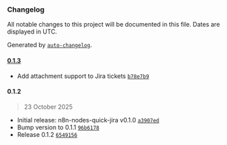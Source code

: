 ### Changelog

All notable changes to this project will be documented in this file. Dates are displayed in UTC.

Generated by [`auto-changelog`](https://github.com/CookPete/auto-changelog).

#### [0.1.3](https://github.com/tonycodes/n8n-nodes-quick-jira/compare/0.1.2...0.1.3)

- Add attachment support to Jira tickets [`b78e7b9`](https://github.com/tonycodes/n8n-nodes-quick-jira/commit/b78e7b93c5757f45abf2a987612eb10c98284785)

#### 0.1.2

> 23 October 2025

- Initial release: n8n-nodes-quick-jira v0.1.0 [`a3907ed`](https://github.com/tonycodes/n8n-nodes-quick-jira/commit/a3907ed4f71f142d94f374cf5328061e4e322166)
- Bump version to 0.1.1 [`96b6178`](https://github.com/tonycodes/n8n-nodes-quick-jira/commit/96b617874fe0990863c75968ef880c87baa0e796)
- Release 0.1.2 [`6549156`](https://github.com/tonycodes/n8n-nodes-quick-jira/commit/6549156e6a6ec0681e3bcc2d8b039fdc10255fe6)
